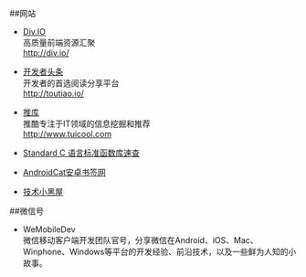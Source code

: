 ##网站

* [Div.IO](http://div.io/)    
  高质量前端资源汇聚   
  http://div.io/
 
* [开发者头条](http://toutiao.io/)  
  开发者的首选阅读分享平台  
  http://toutiao.io/

* [推库](http://www.tuicool.com/a/)   
  推酷专注于IT领域的信息挖掘和推荐   
  http://www.tuicool.com

* [Standard C 语言标准函数库速查](http://ganquan.info/standard-c/)

* [AndroidCat安卓书签网](http://www.androidcat.com/)
* [技术小黑屋](http://droidyue.com/)





##微信号

* WeMobileDev   
  微信移动客户端开发团队官号，分享微信在Android、iOS、Mac、Winphone、Windows等平台的开发经验、前沿技术，以及一些鲜为人知的小故事。
  